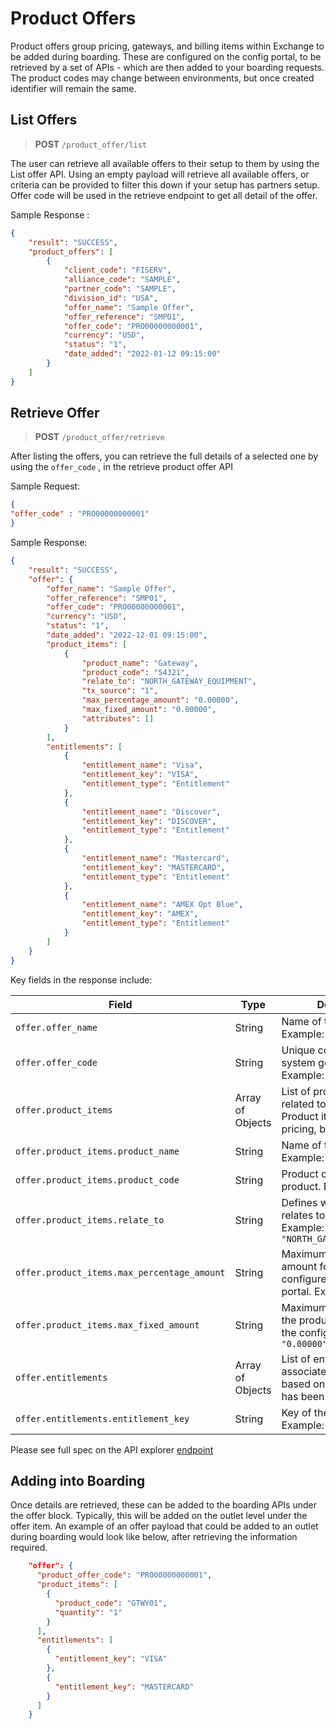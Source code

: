 # Product Offers

Product offers group pricing, gateways, and billing items within Exchange to be added during boarding. These are configured on the config portal, to be retrieved by a set of APIs - which are then added to your boarding requests. The product codes may change between environments, but once created identifier will remain the same.

## List Offers

<!-- theme: info -->
>**POST** `/product_offer/list`

The user can retrieve all available offers to their setup to them by using the List offer API. Using an empty payload will retrieve all available offers, or criteria can be provided to filter this down if your setup has partners setup. Offer code will be used in the retrieve endpoint to get all detail of the offer.

Sample Response : 

```json
{
    "result": "SUCCESS",
    "product_offers": [
        {
            "client_code": "FISERV",
            "alliance_code": "SAMPLE",
            "partner_code": "SAMPLE",
            "division_id": "USA",
            "offer_name": "Sample Offer",
            "offer_reference": "SMPO1",
            "offer_code": "PRO00000000001",
            "currency": "USD",
            "status": "1",
            "date_added": "2022-01-12 09:15:00"
        }
    ]
}
```

## Retrieve Offer

<!-- theme: info -->
>**POST** `/product_offer/retrieve`

After listing the offers, you can retrieve the full details of a selected one by using the `offer_code` , in the retrieve product offer API

Sample Request: 

```json
{
"offer_code" : "PRO00000000001"
}
```

Sample Response: 

```json
{
    "result": "SUCCESS",
    "offer": {
        "offer_name": "Sample Offer",
        "offer_reference": "SMP01",
        "offer_code": "PRO00000000001",
        "currency": "USD",
        "status": "1",
        "date_added": "2022-12-01 09:15:00",
        "product_items": [
            {
                "product_name": "Gateway",
                "product_code": "54321",
                "relate_to": "NORTH_GATEWAY_EQUIPMENT",
                "tx_source": "1",
                "max_percentage_amount": "0.00000",
                "max_fixed_amount": "0.00000",
                "attributes": []
            }
        ],
        "entitlements": [
            {
                "entitlement_name": "Visa",
                "entitlement_key": "VISA",
                "entitlement_type": "Entitlement"
            },
            {
                "entitlement_name": "Discover",
                "entitlement_key": "DISCOVER",
                "entitlement_type": "Entitlement"
            },
            {
                "entitlement_name": "Mastercard",
                "entitlement_key": "MASTERCARD",
                "entitlement_type": "Entitlement"
            },
            {
                "entitlement_name": "AMEX Opt Blue",
                "entitlement_key": "AMEX",
                "entitlement_type": "Entitlement"
            }
        ]
    }
}
```

Key fields in the response include: 

| **Field**                             | **Type**          | **Description**                                                                                                                                       |
|---------------------------------------|-------------------|-------------------------------------------------------------------------------------------------------------------------------------------------------|
| `offer.offer_name`                    | String            | Name of the offer. Example: `"Sample Offer"`                                                                                                          |
| `offer.offer_code`                    | String            | Unique code of the offer, system generated. Example: `"PRO00000000001"`                                                                               |
| `offer.product_items`                 | Array of Objects  | List of product items related to the offer. Product items include pricing, billing, gateways.                                                         |
| `offer.product_items.product_name`    | String            | Name of the product. Example: `"Gateway"`                                                                                                             |
| `offer.product_items.product_code`    | String            | Product code of the product. Example: `"54321"`                                                                                                        |
| `offer.product_items.relate_to`       | String            | Defines what the product relates to in the system.  Example: `"NORTH_GATEWAY_EQUIPMENT"`                                                                              |
| `offer.product_items.max_percentage_amount` | String            | Maximum percentage amount for the product, configured in the config portal. Example: `"0.00000"`                                                        |
| `offer.product_items.max_fixed_amount`| String            | Maximum fixed amount for the product, configured in the config portal. Example: `"0.00000"`                                                            |
| `offer.entitlements`                  | Array of Objects  | List of entitlements associated with the offer, based on how the offer has been configured.                                                            |
| `offer.entitlements.entitlement_key`  | String            | Key of the entitlement. Example: `"VISA"`                                                                                                              |


Please see full spec on the API explorer [endpoint](../api/?type=post&path=/product_offer/retrieve)

## Adding into Boarding

Once details are retrieved, these can be added to the boarding APIs under the offer block. Typically, this will be added on the outlet level under the offer item. An example of an offer payload that could be added to an outlet during boarding would look like below, after retrieving the information required.

```json
    "offer": {
      "product_offer_code": "PRO00000000001",
      "product_items": [
        {
          "product_code": "GTWY01",
          "quantity": "1"
        }
      ],
      "entitlements": [
        {
          "entitlement_key": "VISA"
        },
        {
          "entitlement_key": "MASTERCARD"
        }
      ]
    }
```
